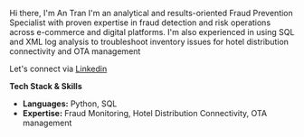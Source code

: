Hi there, I'm An Tran
I'm an analytical and results-oriented Fraud Prevention Specialist with proven expertise in fraud detection and risk operations across e-commerce and digital platforms. I'm also experienced in using SQL and XML log analysis to troubleshoot inventory issues for hotel distribution connectivity and OTA management

Let's connect via [Linkedin](https://www.linkedin.com/in/an-tran-464458210/) 

**Tech Stack & Skills**

- **Languages:** Python, SQL
- **Expertise:** Fraud Monitoring, Hotel Distribution Connectivity, OTA management
